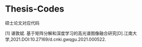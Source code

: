 # Thesis-Codes
硕士论文对应代码

[1] 谌敦斌. 基于矩阵分解和深度学习的高光谱图像融合研究[D].江南大学,2021.DOI:10.27169/d.cnki.gwqgu.2021.000522.
